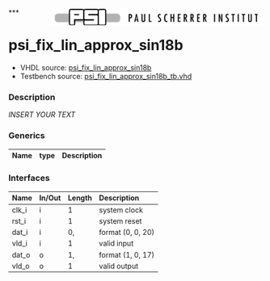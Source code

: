 <img align="right" src="../../doc/psi_logo.png">
***

# psi_fix_lin_approx_sin18b
 - VHDL source: [psi_fix_lin_approx_sin18b](../hdl/psi_fix_lin_approx_sin18b.vhd)
 - Testbench source: [psi_fix_lin_approx_sin18b_tb.vhd](../testbench/psi_fix_lin_approx_sin18b_tb/psi_fix_lin_approx_sin18b_tb.vhd)

### Description
*INSERT YOUR TEXT*

### Generics
| Name   | type   | Description   |
|--------|--------|---------------|

### Interfaces
| Name   | In/Out   | Length   | Description       |
|:-------|:---------|:---------|:------------------|
| clk_i  | i        | 1        | system clock      |
| rst_i  | i        | 1        | system reset      |
| dat_i  | i        | 0,       | format (0, 0, 20) |
| vld_i  | i        | 1        | valid input       |
| dat_o  | o        | 1,       | format (1, 0, 17) |
| vld_o  | o        | 1        | valid output      |